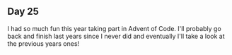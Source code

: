 ## Day 25

I had so much fun this year taking part in Advent of Code. I'll probably go back and finish last years since I never did and eventually I'll take a look at the previous years ones!